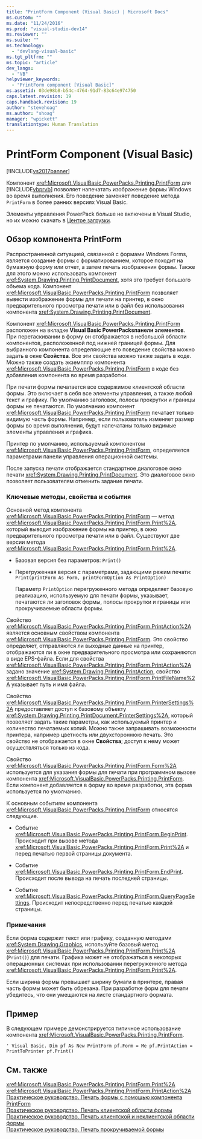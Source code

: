 ```yaml
---
title: "PrintForm Component (Visual Basic) | Microsoft Docs"
ms.custom: ""
ms.date: "11/24/2016"
ms.prod: "visual-studio-dev14"
ms.reviewer: ""
ms.suite: ""
ms.technology: 
  - "devlang-visual-basic"
ms.tgt_pltfrm: ""
ms.topic: "article"
dev_langs: 
  - "VB"
helpviewer_keywords: 
  - "PrintForm component [Visual Basic]"
ms.assetid: 03de98b8-b54c-4764-91d7-83c64e974750
caps.latest.revision: 19
caps.handback.revision: 19
author: "stevehoag"
ms.author: "shoag"
manager: "wpickett"
translationtype: Human Translation
---
```

# PrintForm Component (Visual Basic)
[!INCLUDE[vs2017banner](../../../csharp/includes/vs2017banner.md)]

Компонент <xref:Microsoft.VisualBasic.PowerPacks.Printing.PrintForm> для [!INCLUDE[vbprvb](../../../csharp/programming-guide/concepts/linq/includes/vbprvb_md.md)] позволяет напечатать изображение формы Windows во время выполнения. Его поведение заменяет поведение метода `PrintForm` в более ранних версиях Visual Basic.  
  
 Элементы управления PowerPack больше не включены в Visual Studio, но их можно скачать в [Центре загрузки](http://www.microsoft.com/en-us/download/details.aspx?id=25169).  
  
## Обзор компонента PrintForm  
 Распространенной ситуацией, связанной с формами Windows Forms, является создание формы с форматированием, которое походит на бумажную форму или отчет, а затем печать изображения формы. Также для этого можно использовать компонент <xref:System.Drawing.Printing.PrintDocument>, хотя это требует большого объема кода. Компонент <xref:Microsoft.VisualBasic.PowerPacks.Printing.PrintForm> позволяет вывести изображение формы для печати на принтер, в окно предварительного просмотра печати или в файл без использования компонента <xref:System.Drawing.Printing.PrintDocument>.  
  
 Компонент <xref:Microsoft.VisualBasic.PowerPacks.Printing.PrintForm> расположен на вкладке **Visual Basic PowerPacksпанели элементов**. При перетаскивании в форму он отображается в небольшой области компонентов, расположенной под нижней границей формы. Для выбранного компонента определяющие его поведение свойства можно задать в окне **Свойства**. Все эти свойства можно также задать в коде. Можно также создать экземпляр компонента <xref:Microsoft.VisualBasic.PowerPacks.Printing.PrintForm> в коде без добавления компонента во время разработки.  
  
 При печати формы печатается все содержимое клиентской области формы. Это включает в себя все элементы управления, а также любой текст и графику. По умолчанию заголовок, полосы прокрутки и границы формы не печатаются. По умолчанию компонент <xref:Microsoft.VisualBasic.PowerPacks.Printing.PrintForm> печатает только видимую часть формы. Например, если пользователь изменяет размер формы во время выполнения, будут напечатаны только видимые элементы управления и графика.  
  
 Принтер по умолчанию, используемый компонентом <xref:Microsoft.VisualBasic.PowerPacks.Printing.PrintForm>, определяется параметрами панели управления операционной системы.  
  
 После запуска печати отображается стандартное диалоговое окно печати <xref:System.Drawing.Printing.PrintDocument>. Это диалоговое окно позволяет пользователям отменить задание печати.  
  
### Ключевые методы, свойства и события  
 Основной метод компонента <xref:Microsoft.VisualBasic.PowerPacks.Printing.PrintForm> — метод <xref:Microsoft.VisualBasic.PowerPacks.Printing.PrintForm.Print%2A>, который выводит изображение формы на принтер, в окно предварительного просмотра печати или в файл. Существуют две версии метода <xref:Microsoft.VisualBasic.PowerPacks.Printing.PrintForm.Print%2A>.  
  
-   Базовая версия без параметров: `Print()`  
  
-   Перегруженная версия с параметрами, задающими режим печати: `Print(printForm As Form, printFormOption As PrintOption)`  
  
     Параметр `PrintOption` перегруженного метода определяет базовую реализацию, используемую для печати формы, указывает, печатаются ли заголовок формы, полосы прокрутки и границы или прокручиваемые области формы.  
  
 Свойство <xref:Microsoft.VisualBasic.PowerPacks.Printing.PrintForm.PrintAction%2A> является основным свойством компонента <xref:Microsoft.VisualBasic.PowerPacks.Printing.PrintForm>. Это свойство определяет, отправляются ли выходные данные на принтер, отображаются ли в окне предварительного просмотра или сохраняются в виде EPS\-файла. Если для свойства <xref:Microsoft.VisualBasic.PowerPacks.Printing.PrintForm.PrintAction%2A> задано значение <xref:System.Drawing.Printing.PrintAction>, свойство <xref:Microsoft.VisualBasic.PowerPacks.Printing.PrintForm.PrintFileName%2A> указывает путь и имя файла.  
  
 Свойство <xref:Microsoft.VisualBasic.PowerPacks.Printing.PrintForm.PrinterSettings%2A> предоставляет доступ к базовому объекту <xref:System.Drawing.Printing.PrintDocument.PrinterSettings%2A>, который позволяет задать такие параметры, как используемый принтер и количество печатаемых копий. Можно также запрашивать возможности принтера, например цветность или двухстороннюю печать. Это свойство не отображается в окне **Свойства**; доступ к нему может осуществляться только из кода.  
  
 Свойство <xref:Microsoft.VisualBasic.PowerPacks.Printing.PrintForm.Form%2A> используется для указания формы для печати при программном вызове компонента <xref:Microsoft.VisualBasic.PowerPacks.Printing.PrintForm>. Если компонент добавляется в форму во время разработки, эта форма используется по умолчанию.  
  
 К основным событиям компонента <xref:Microsoft.VisualBasic.PowerPacks.Printing.PrintForm> относятся следующие.  
  
-   Событие <xref:Microsoft.VisualBasic.PowerPacks.Printing.PrintForm.BeginPrint>. Происходит при вызове метода <xref:Microsoft.VisualBasic.PowerPacks.Printing.PrintForm.Print%2A> и перед печатью первой страницы документа.  
  
-   Событие <xref:Microsoft.VisualBasic.PowerPacks.Printing.PrintForm.EndPrint>. Происходит после вывода на печать последней страницы.  
  
-   Событие <xref:Microsoft.VisualBasic.PowerPacks.Printing.PrintForm.QueryPageSettings>. Происходит непосредственно перед печатью каждой страницы.  
  
### Примечания  
 Если форма содержит текст или графику, созданную методами <xref:System.Drawing.Graphics>, используйте базовый метод <xref:Microsoft.VisualBasic.PowerPacks.Printing.PrintForm.Print%2A> \(`Print()`\) для печати. Графика может не отображаться в некоторых операционных системах при использовании перегруженного метода <xref:Microsoft.VisualBasic.PowerPacks.Printing.PrintForm.Print%2A>.  
  
 Если ширина формы превышает ширину бумаги в принтере, правая часть формы может быть обрезана. При разработке форм для печати убедитесь, что они умещаются на листе стандартного формата.  
  
## Пример  
 В следующем примере демонстрируется типичное использование компонента <xref:Microsoft.VisualBasic.PowerPacks.Printing.PrintForm>.  
  
```  
' Visual Basic. Dim pf As New PrintForm pf.Form = Me pf.PrintAction = PrintToPrinter pf.Print()  
```  
  
## См. также  
 <xref:Microsoft.VisualBasic.PowerPacks.Printing.PrintForm.Print%2A>   
 <xref:Microsoft.VisualBasic.PowerPacks.Printing.PrintForm.PrintAction%2A>   
 [Практическое руководство. Печать формы с помощью компонента PrintForm](../../../visual-basic/developing-apps/printing/how-to-print-a-form-by-using-the-printform-component.md)   
 [Практическое руководство. Печать клиентской области формы](../../../visual-basic/developing-apps/printing/how-to-print-the-client-area-of-a-form.md)   
 [Практическое руководство. Печать клиентской и неклиентской области формы](../../../visual-basic/developing-apps/printing/how-to-print-client-and-non-client-areas-of-a-form.md)   
 [Практическое руководство. Печать прокручиваемой формы](../../../visual-basic/developing-apps/printing/how-to-print-a-scrollable-form.md)